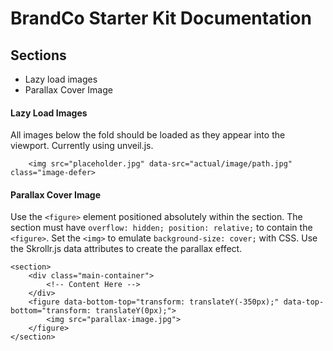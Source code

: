 # BrandCo Starter Kit Documentation

## Sections
- Lazy load images
- Parallax Cover Image

#### Lazy Load Images
All images below the fold should be loaded as they appear into the viewport. Currently using unveil.js.
```
    <img src="placeholder.jpg" data-src="actual/image/path.jpg" class="image-defer>
```

#### Parallax Cover Image
Use the `<figure>` element positioned absolutely within the section. The section must have `overflow: hidden; position: relative;` to contain the `<figure>`. Set the `<img>` to emulate `background-size: cover;` with CSS. Use the Skrollr.js data attributes to create the parallax effect. 

```
<section>
    <div class="main-container">
        <!-- Content Here -->
    </div>
    <figure data-bottom-top="transform: translateY(-350px);" data-top-bottom="transform: translateY(0px);">
        <img src="parallax-image.jpg">
    </figure>
</section>
```